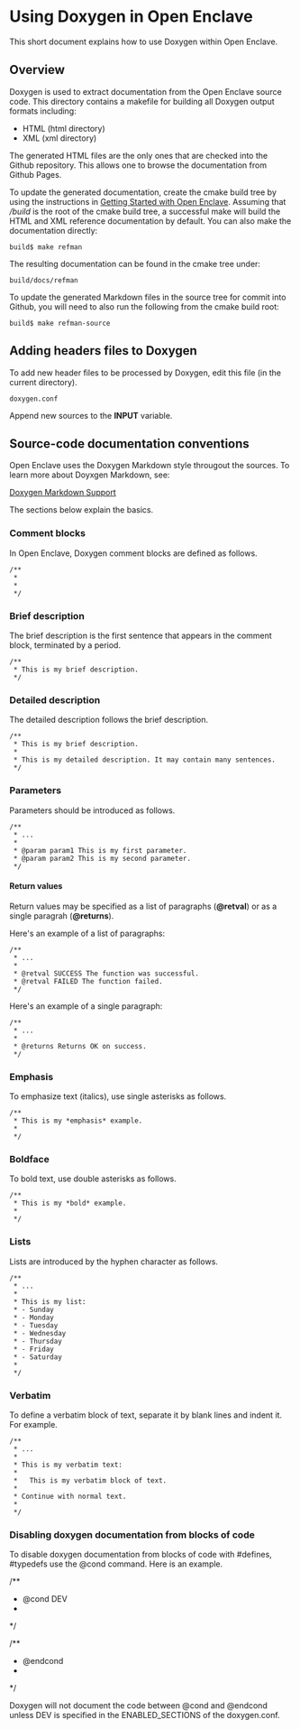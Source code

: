 Using Doxygen in Open Enclave
=============================

This short document explains how to use Doxygen within Open Enclave.

## Overview

Doxygen is used to extract documentation from the Open Enclave source code.
This directory contains a makefile for building all Doxygen output formats
including:

- HTML (html directory)
- XML (xml directory)

The generated HTML files are the only ones that are checked
into the Github repository. This allows one to browse the documentation from
Github Pages.

To update the generated documentation, create the cmake build tree by using
the instructions in [Getting Started with Open Enclave](../GettingStarted.md).
Assuming that _/build_ is the root of the cmake build tree, a successful make
will build the HTML and XML reference documentation by default. You can
also make the documentation directly:

```
build$ make refman
```

The resulting documentation can be found in the cmake tree under:

```
build/docs/refman
```

To update the generated Markdown files in the source tree for commit into
Github, you will need to also run the following from the cmake build root:

```
build$ make refman-source
```

## Adding headers files to Doxygen

To add new header files to be processed by Doxygen, edit this file (in the
current directory).

```
doxygen.conf
```

Append new sources to the **INPUT** variable.

## Source-code documentation conventions

Open Enclave uses the Doxygen Markdown style througout the sources. To learn
more about Doyxgen Markdown, see:

  [Doxygen Markdown Support](https://www.stack.nl/~dimitri/doxygen/manual/markdown.html)

The sections below explain the basics.


### Comment blocks

In Open Enclave, Doxygen comment blocks are defined as follows.

```
/**
 *
 *
 */
```

### Brief description

The brief description is the first sentence that appears in the comment block,
terminated by a period.

```
/**
 * This is my brief description.
 */
```

### Detailed description

The detailed description follows the brief description.

```
/**
 * This is my brief description.
 *
 * This is my detailed description. It may contain many sentences.
 */
```

### Parameters

Parameters should be introduced as follows.

```
/**
 * ...
 *
 * @param param1 This is my first parameter.
 * @param param2 This is my second parameter.
 */
```
#### Return values

Return values may be specified as a list of paragraphs (**@retval**) or
as a single paragrah (**@returns**).

Here's an example of a list of paragraphs:

```
/**
 * ...
 *
 * @retval SUCCESS The function was successful.
 * @retval FAILED The function failed.
 */
```

Here's an example of a single paragraph:

```
/**
 * ...
 *
 * @returns Returns OK on success.
 */
```

### Emphasis

To emphasize text (italics), use single asterisks as follows.

```
/**
 * This is my *emphasis* example.
 *
 */
```

### Boldface

To bold text, use double asterisks as follows.

```
/**
 * This is my *bold* example.
 *
 */
```

### Lists

Lists are introduced by the hyphen character as follows.

```
/**
 * ...
 *
 * This is my list:
 * - Sunday
 * - Monday
 * - Tuesday
 * - Wednesday
 * - Thursday
 * - Friday
 * - Saturday
 *
 */
```

### Verbatim

To define a verbatim block of text, separate it by blank lines and indent it.
For example.

```
/**
 * ...
 *
 * This is my verbatim text:
 *
 *   This is my verbatim block of text.
 *
 * Continue with normal text.
 *
 */
```

### Disabling doxygen documentation from blocks of code

To disable doxygen documentation from blocks of code with #defines, #typedefs use
the @cond command. Here is an example.

/**
 * @cond DEV
 *
 */
 
<your code section goes here>

/**
 * @endcond
 *
 */
 
Doxygen will not document the code between @cond and @endcond unless DEV is specified
in the ENABLED_SECTIONS of the doxygen.conf.

